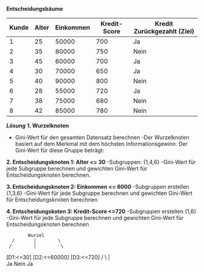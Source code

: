 
**Entscheidungsbäume**



| Kunde    | Alter    | Einkommen | Kredit- Score |Kredit Zurückgezahlt (Ziel)|
| -------- | -------- | --------- | ------------- |-------------------------- |
| 1        | 25       | 50000     | 700           | Ja                        |
| 2        | 35       | 80000     | 750           | Nein                      |
| 3        | 45       | 60000     | 700           | Ja                        |
| 4        | 30       | 70000     | 650           | Ja                        |
| 5        | 40       | 90000     | 800           | Nein                      |
| 6        | 28       | 55000     | 720           | Ja                        |
| 7        | 38       | 75000     | 680           | Nein                      |
| 8        | 42       | 85000     | 780           | Nein                      |
























***Lösung***
**1. Wurzelknoten**
- Gini-Wert für den gesamten Datensatz berechnen
-Der Wurzelknoten basiert auf dem Merkmal mit dem höchsten Informationsgewinn.
Der Gini-Wert für diese Gruppe beträgt:


**2. Entscheidungsknoten 1: Alter <= 30**
-Subgruppen: {1,4,6}
-Gini-Wert für jede Subgruppe berechnen und gewichten Gini-Wert für Entscheidungsknoten berechnen.


**3. Entscheidungsknoten 2: Einkommen <= 6000**
-Subgruppen erstellen {1,3,6}
-Gini-Wert für jede Subgruppe berechnen und gewichten Gini-Wert für Entscheidungsknoten berechnen

**4. Entscheidungskoten 3: Kredit-Score <=720**
-Subgruppen erstellen {1,6}
-Gini-Wert für jede Subgruppe berechnen und gewichten Gini-Wert für Entscheidungsknoten berechnen


            Wurzel
      /       |        \
     /        |         \
 [D1:<=30] [D2:<=60000] [D3:<=720]
 /   \        |         
Ja   Nein     Ja